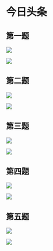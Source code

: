 # 今日头条
## 第一题

![](http://p7dzmubvx.bkt.clouddn.com/201808130927_501.png)

![](http://p7dzmubvx.bkt.clouddn.com/201808130927_476.png)

## 第二题

![](http://p7dzmubvx.bkt.clouddn.com/201808130928_994.png)

![](http://p7dzmubvx.bkt.clouddn.com/201808130928_775.png)

## 第三题

![](http://p7dzmubvx.bkt.clouddn.com/201808130928_77.png)

![](http://p7dzmubvx.bkt.clouddn.com/201808130928_238.png)

## 第四题

![](http://p7dzmubvx.bkt.clouddn.com/201808130931_856.png)

![](http://p7dzmubvx.bkt.clouddn.com/201808130932_284.png)

## 第五题

![](http://p7dzmubvx.bkt.clouddn.com/201808130932_350.png)

![](http://p7dzmubvx.bkt.clouddn.com/201808130932_81.png)



